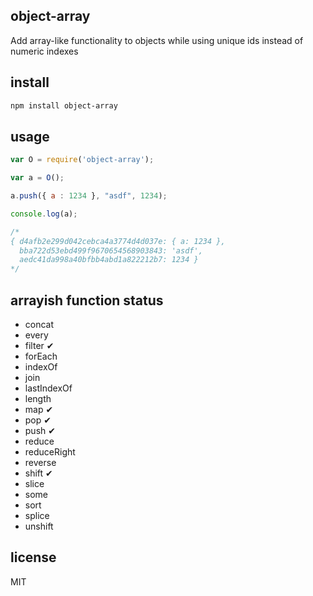 object-array
------------

Add array-like functionality to objects while using unique ids instead of numeric indexes

install
-------

```sh
npm install object-array
```

usage
-----

```js
var O = require('object-array');

var a = O();

a.push({ a : 1234 }, "asdf", 1234);

console.log(a);

/*
{ d4afb2e299d042cebca4a3774d4d037e: { a: 1234 },
  bba722d53ebd499f9670654568903843: 'asdf',
  aedc41da998a40bfbb4abd1a822212b7: 1234 }
*/
```

arrayish function status
------------------------

* concat
* every
* filter ✔
* forEach
* indexOf
* join
* lastIndexOf
* length
* map ✔
* pop ✔
* push ✔
* reduce
* reduceRight
* reverse
* shift ✔
* slice
* some
* sort
* splice
* unshift

license
-------

MIT